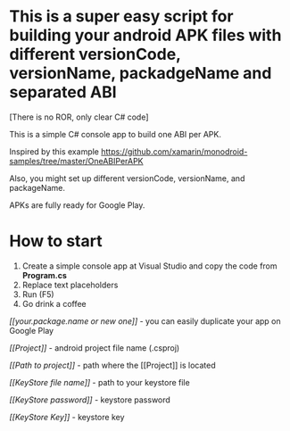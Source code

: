 # This is a super easy script for building your android APK files with different versionCode, versionName, packadgeName and separated ABI
[There is no ROR, only clear C# code]

This is a simple C# console app to build one ABI per APK.

Inspired by this 
example https://github.com/xamarin/monodroid-samples/tree/master/OneABIPerAPK

Also, you might set up different versionCode, versionName, and packageName.

APKs are fully ready for Google Play.

# How to start
1. Create a simple console app at Visual Studio and copy the code from **Program.cs**
2. Replace text placeholders
3. Run (F5)
4. Go drink a coffee

*[[your.package.name or new one]]* - you can easily duplicate your app on Google Play

*[[Project]]* - android project file name (.csproj)

*[[Path to project]]* - path where the [[Project]] is located

*[[KeyStore file name]]* - path to your keystore file

*[[KeyStore password]]* - keystore password

*[[KeyStore Key]]* - keystore key
